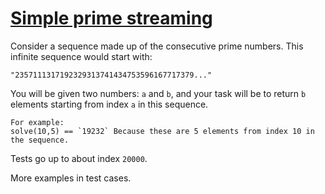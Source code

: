 # [Simple prime streaming](https://www.codewars.com/kata/simple-prime-streaming "https://www.codewars.com/kata/5a908da30025e995880000e3")

Consider a sequence made up of the consecutive prime numbers. This infinite sequence would start with: 
```
"2357111317192329313741434753596167717379..."
```

You will be given two numbers: `a` and `b`, and your task will be to return `b` elements starting from index `a` in this sequence.
```
For example:
solve(10,5) == `19232` Because these are 5 elements from index 10 in the sequence.
```

Tests go up to about index `20000`.

More examples in test cases.